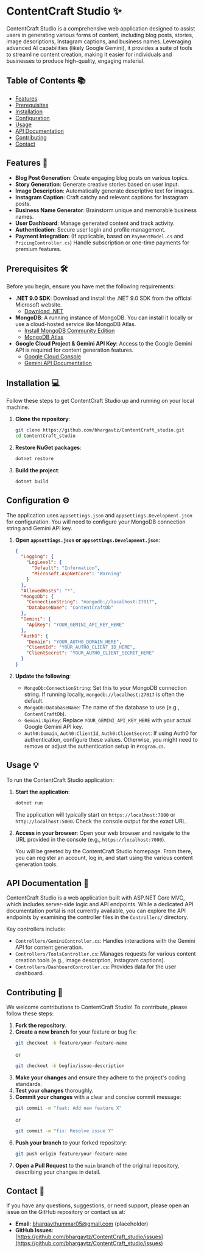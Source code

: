 # ContentCraft Studio ✨

ContentCraft Studio is a comprehensive web application designed to assist users in generating various forms of content, including blog posts, stories, image descriptions, Instagram captions, and business names. Leveraging advanced AI capabilities (likely Google Gemini), it provides a suite of tools to streamline content creation, making it easier for individuals and businesses to produce high-quality, engaging material.

## Table of Contents 📚

- [Features](#features)
- [Prerequisites](#prerequisites)
- [Installation](#installation)
- [Configuration](#configuration)
- [Usage](#usage)
- [API Documentation](#api-documentation)
- [Contributing](#contributing)
- [Contact](#contact)

## Features 🚀

*   **Blog Post Generation**: Create engaging blog posts on various topics.
*   **Story Generation**: Generate creative stories based on user input.
*   **Image Description**: Automatically generate descriptive text for images.
*   **Instagram Caption**: Craft catchy and relevant captions for Instagram posts.
*   **Business Name Generator**: Brainstorm unique and memorable business names.
*   **User Dashboard**: Manage generated content and track activity.
*   **Authentication**: Secure user login and profile management.
*   **Payment Integration**: (If applicable, based on `PaymentModel.cs` and `PricingController.cs`) Handle subscription or one-time payments for premium features.

## Prerequisites 🛠️

Before you begin, ensure you have met the following requirements:

*   **.NET 9.0 SDK**: Download and install the .NET 9.0 SDK from the official Microsoft website.
    *   [Download .NET](https://dotnet.microsoft.com/download/dotnet/9.0)
*   **MongoDB**: A running instance of MongoDB. You can install it locally or use a cloud-hosted service like MongoDB Atlas.
    *   [Install MongoDB Community Edition](https://docs.mongodb.com/manual/installation/)
    *   [MongoDB Atlas](https://www.mongodb.com/cloud/atlas)
*   **Google Cloud Project & Gemini API Key**: Access to the Google Gemini API is required for content generation features.
    *   [Google Cloud Console](https://console.cloud.google.com/)
    *   [Gemini API Documentation](https://ai.google.dev/docs/gemini_api_overview)

## Installation 💻

Follow these steps to get ContentCraft Studio up and running on your local machine.

1.  **Clone the repository**:

    ```bash
    git clone https://github.com/bhargavtz/ContentCraft_studio.git
    cd ContentCraft_studio
    ```


2.  **Restore NuGet packages**:

    ```bash
    dotnet restore
    ```

3.  **Build the project**:

    ```bash
    dotnet build
    ```

## Configuration ⚙️

The application uses `appsettings.json` and `appsettings.Development.json` for configuration. You will need to configure your MongoDB connection string and Gemini API key.

1.  **Open `appsettings.json` or `appsettings.Development.json`**:

    ```json
    {
      "Logging": {
        "LogLevel": {
          "Default": "Information",
          "Microsoft.AspNetCore": "Warning"
        }
      },
      "AllowedHosts": "*",
      "MongoDb": {
        "ConnectionString": "mongodb://localhost:27017",
        "DatabaseName": "ContentCraftDb"
      },
      "Gemini": {
        "ApiKey": "YOUR_GEMINI_API_KEY_HERE"
      },
      "Auth0": {
        "Domain": "YOUR_AUTH0_DOMAIN_HERE",
        "ClientId": "YOUR_AUTH0_CLIENT_ID_HERE",
        "ClientSecret": "YOUR_AUTH0_CLIENT_SECRET_HERE"
      }
    }
    ```

2.  **Update the following**:
    *   `MongoDb:ConnectionString`: Set this to your MongoDB connection string. If running locally, `mongodb://localhost:27017` is often the default.
    *   `MongoDb:DatabaseName`: The name of the database to use (e.g., `ContentCraftDb`).
    *   `Gemini:ApiKey`: Replace `YOUR_GEMINI_API_KEY_HERE` with your actual Google Gemini API key.
    *   `Auth0:Domain`, `Auth0:ClientId`, `Auth0:ClientSecret`: If using Auth0 for authentication, configure these values. Otherwise, you might need to remove or adjust the authentication setup in `Program.cs`.

## Usage 💡

To run the ContentCraft Studio application:

1.  **Start the application**:

    ```bash
    dotnet run
    ```

    The application will typically start on `https://localhost:7000` or `http://localhost:5000`. Check the console output for the exact URL.

2.  **Access in your browser**:
    Open your web browser and navigate to the URL provided in the console (e.g., `https://localhost:7000`).

    You will be greeted by the ContentCraft Studio homepage. From there, you can register an account, log in, and start using the various content generation tools.

## API Documentation 📖

ContentCraft Studio is a web application built with ASP.NET Core MVC, which includes server-side logic and API endpoints. While a dedicated API documentation portal is not currently available, you can explore the API endpoints by examining the controller files in the `Controllers/` directory.

Key controllers include:
*   `Controllers/GeminiController.cs`: Handles interactions with the Gemini API for content generation.
*   `Controllers/ToolsController.cs`: Manages requests for various content creation tools (e.g., image description, Instagram captions).
*   `Controllers/DashboardController.cs`: Provides data for the user dashboard.

## Contributing 🤝

We welcome contributions to ContentCraft Studio! To contribute, please follow these steps:

1.  **Fork the repository**.
2.  **Create a new branch** for your feature or bug fix:
    ```bash
    git checkout -b feature/your-feature-name
    ```
    or
    ```bash
    git checkout -b bugfix/issue-description
    ```
3.  **Make your changes** and ensure they adhere to the project's coding standards.
4.  **Test your changes** thoroughly.
5.  **Commit your changes** with a clear and concise commit message:
    ```bash
    git commit -m "feat: Add new feature X"
    ```
    or
    ```bash
    git commit -m "fix: Resolve issue Y"
    ```
6.  **Push your branch** to your forked repository:
    ```bash
    git push origin feature/your-feature-name
    ```
7.  **Open a Pull Request** to the `main` branch of the original repository, describing your changes in detail.


## Contact 📧

If you have any questions, suggestions, or need support, please open an issue on the GitHub repository or contact us at:

*   **Email**: bhargavthummar05@gmail.com (placeholder)
*   **GitHub Issues**: [https://github.com/bhargavtz/ContentCraft_studio/issues](https://github.com/bhargavtz/ContentCraft_studio/issues)

